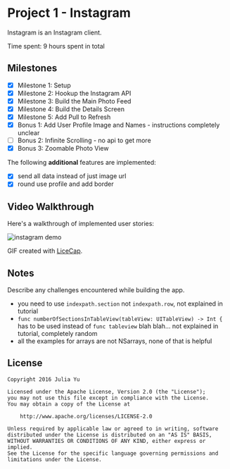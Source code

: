 # Project 1 - Instagram

Instagram is an Instagram client.

Time spent: 9 hours spent in total

## Milestones

- [x] Milestone 1: Setup
- [x] Milestone 2: Hookup the Instagram API
- [x] Milestone 3: Build the Main Photo Feed
- [x] Milestone 4: Build the Details Screen
- [x] Milestone 5: Add Pull to Refresh
- [x] Bonus 1: Add User Profile Image and Names - instructions completely unclear
- [ ] Bonus 2: Infinite Scrolling - no api to get more
- [x] Bonus 3: Zoomable Photo View

The following **additional** features are implemented:

- [x] send all data instead of just image url
- [x] round use profile and add border

## Video Walkthrough

Here's a walkthrough of implemented user stories:

![instagram demo](instagram.gif)

GIF created with [LiceCap](http://www.cockos.com/licecap/).

## Notes

Describe any challenges encountered while building the app.

* you need to use `indexpath.section` not `indexpath.row`, not explained in tutorial
* `func numberOfSectionsInTableView(tableView: UITableView) -> Int {` has to be used instead of `func tableview` blah blah... not explained in tutorial, completely random
* all the examples for arrays are not NSarrays, none of that is helpful

## License

    Copyright 2016 Julia Yu

    Licensed under the Apache License, Version 2.0 (the "License");
    you may not use this file except in compliance with the License.
    You may obtain a copy of the License at

        http://www.apache.org/licenses/LICENSE-2.0

    Unless required by applicable law or agreed to in writing, software
    distributed under the License is distributed on an "AS IS" BASIS,
    WITHOUT WARRANTIES OR CONDITIONS OF ANY KIND, either express or implied.
    See the License for the specific language governing permissions and
    limitations under the License.